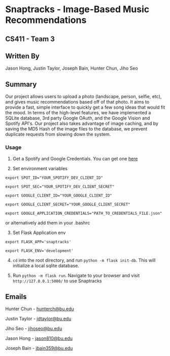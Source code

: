 # Snaptracks - Image-Based Music Recommendations

## CS411 - Team 3

## Written By
Jason Hong, Justin Taylor, Joseph Bain, Hunter Chun, Jiho Seo 

## Summary
Our project allows users to upload a photo (landscape, person, selfie, etc), and gives music recommendations based off of that photo. It aims to provide a fast, simple interface to quickly get a few song ideas that would fit the mood. In terms of the high-level features, we have implemented a SQLite database, 3rd party Google OAuth, and the Google Vision and Spotify API's. Our project also takes advantage of image caching, and by saving the MD5 Hash of the image files to the database, we prevent duplicate requests from slowing down the system.

### Usage

1. Get a Spotify and Google Credentials. You can get one [here](https://developer.spotify.com/dashboard/)

2. Set environment variables 

`export SPOT_ID="YOUR_SPOTIFY_DEV_CLIENT_ID"`

`export SPOT_SEC="YOUR_SPOTIFY_DEV_CLIENT_SECRET"`

`export GOOGLE_CLIENT_ID="YOUR_GOOGLE_CLIENT_ID"`

`export GOOGLE_CLIENT_SECRET="YOUR_GOOGLE_CLIENT_SECRET"`

`export GOOGLE_APPLICATION_CREDENTIALS="PATH_TO_CREDENTIALS_FILE.json"`

or alternatively add them in your .bashrc

3. Set Flask Application env

`export FLASK_APP='snaptracks'`

`export FLASK_ENV='development'`

4. `cd` into the root directory, and run `python -m flask init-db`. This will initialize a local sqlite database.

5. Run `python -m flask run`. Navigate to your browser and visit `http://127.0.0.1:5000/` to use Snaptracks

## Emails
Hunter Chun - hunterch@bu.edu

Justin Taylor - jdtaylor@bu.edu

Jiho Seo - jihoseo@bu.edu

Jason Hong - jason810@bu.edu

Joseph Bain - jbain359@bu.edu 



